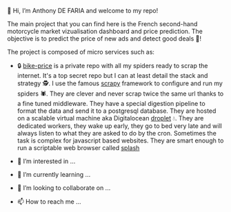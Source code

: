 👋 Hi, I’m Anthony DE FARIA and welcome to my repo!

The main project that you can find here is the French second-hand motorcycle market vizualisation dashboard and price prediction.
The objective is to predict the price of new ads and detect good deals 🤑!

The project is composed of micro services such as:
- 🔒 [bike-price](https://github.com/AnthonyDF/bike_price) is a private repo with all my spiders ready to scrap the internet. It's a top secret repo but I can at least detail the stack and strategy 🕵️. I use the famous [scrapy](https://fr.wikipedia.org/wiki/Scrapy) framework to configure and run my spiders 🕷️. They are clever and never scrap twice the same url thanks to a fine tuned middleware. They have a special digestion pipeline to format the data and send it to a postgresql database. They are hosted on a scalable virtual machine aka Digitalocean [droplet](https://www.digitalocean.com/products/droplets) 💧. They are dedicated workers, they wake up early, they go to bed very late and will always listen to what they are asked to do by the cron. Sometimes the task is complex for javascript based websites.  They are smart enough to run a scriptable web browser called [splash](https://github.com/scrapinghub/splash)

- 👀 I’m interested in ...
- 🌱 I’m currently learning ...
- 💞️ I’m looking to collaborate on ...
- 📫 How to reach me ...

<!---
AnthonyDF/AnthonyDF is a ✨ special ✨ repository because its `README.md` (this file) appears on your GitHub profile.
You can click the Preview link to take a look at your changes.
--->
